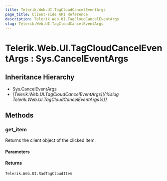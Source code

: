 ```yaml
---
title: Telerik.Web.UI.TagCloudCancelEventArgs
page_title: Client-side API Reference
description: Telerik.Web.UI.TagCloudCancelEventArgs
slug: Telerik.Web.UI.TagCloudCancelEventArgs
---
```


# Telerik.Web.UI.TagCloudCancelEventArgs : Sys.CancelEventArgs

## Inheritance Hierarchy

* Sys.CancelEventArgs
* *[Telerik.Web.UI.TagCloudCancelEventArgs]({%slug Telerik.Web.UI.TagCloudCancelEventArgs%})*


## Methods

###  get_item

Returns the client object of the clicked item. 

#### Parameters

#### Returns

`Telerik.Web.UI.RadTagCloudItem` 

